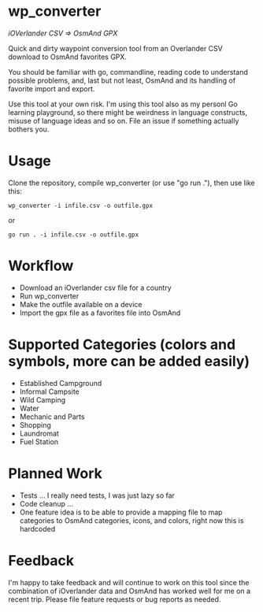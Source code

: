 # wp_converter

_iOVerlander CSV => OsmAnd GPX_

Quick and dirty waypoint conversion tool from an Overlander CSV download to OsmAnd favorites GPX.

You should be familiar with go, commandline, reading code to understand possible problems, and, last but not least, OsmAnd and its handling of favorite import and export.

Use this tool at your own risk. I'm using this tool also as my personl Go learning playground, so there might be weirdness in language constructs, misuse of language ideas and so on. File an issue if something actually bothers you.

# Usage

Clone the repository, compile wp_converter (or use "go run ."), then use like this:

```shell
wp_converter -i infile.csv -o outfile.gpx
```

or

```shell
go run . -i infile.csv -o outfile.gpx
```

# Workflow

- Download an iOverlander csv file for a country
- Run wp_converter
- Make the outfile available on a device
- Import the gpx file as a favorites file into OsmAnd

# Supported Categories (colors and symbols, more can be added easily)

- Established Campground
- Informal Campsite
- Wild Camping
- Water
- Mechanic and Parts
- Shopping
- Laundromat
- Fuel Station

# Planned Work

- Tests ... I really need tests, I was just lazy so far
- Code cleanup ...
- One feature idea is to be able to provide a mapping file to map categories to OsmAnd categories, icons, and colors, right now this is hardcoded

# Feedback

I'm happy to take feedback and will continue to work on this tool since the combination of iOverlander data and OsmAnd has worked well for me on a recent trip. Please file feature requests or bug reports as needed.
